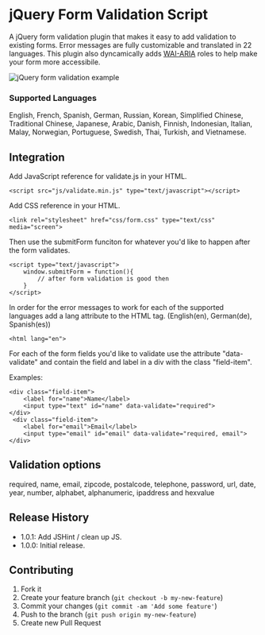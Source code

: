 jQuery Form Validation Script
======================

A jQuery form validation plugin that makes it easy to add validation to existing forms. Error messages are fully customizable and translated in 22 languages. This plugin also dyncamically adds [WAI-ARIA](http://www.w3.org/WAI/intro/aria) roles to help make your form more accessibile.

![jQuery form validation example](https://raw.github.com/evernote/jquery-form-validation/master/screenshot.png)

### Supported Languages
English, French, Spanish, German, Russian, Korean, Simplified Chinese, Traditional Chinese, Japanese, Arabic, Danish, Finnish, Indonesian, Italian, Malay, Norwegian, Portuguese, Swedish, Thai, Turkish, and Vietnamese.

## Integration
Add JavaScript reference for validate.js in your HTML.
    
    <script src="js/validate.min.js" type="text/javascript"></script>

Add CSS reference in your HTML.
    
    <link rel="stylesheet" href="css/form.css" type="text/css" media="screen">

Then use the submitForm funciton for whatever you'd like to happen after the form validates.
    
    <script type="text/javascript">
        window.submitForm = function(){
            // after form validation is good then
        }
    </script>

In order for the error messages to work for each of the supported languages add a lang attribute to the HTML tag. (English(en), German(de), Spanish(es))
    
    <html lang="en">
    
For each of the form fields you'd like to validate use the attribute "data-validate" and contain the field and label in a div with the class "field-item".

Examples:

    <div class="field-item">
        <label for="name">Name</label>
        <input type="text" id="name" data-validate="required">
    </div>
     <div class="field-item">
        <label for="email">Email</label>
        <input type="email" id="email" data-validate="required, email">
    </div>
    
## Validation options

required, name, email, zipcode, postalcode, telephone, password, url, date, year, number, alphabet, alphanumeric, ipaddress and hexvalue


## Release History
* 1.0.1: Add JSHint / clean up JS.
* 1.0.0: Initial release.

## Contributing

1. Fork it
2. Create your feature branch (`git checkout -b my-new-feature`)
3. Commit your changes (`git commit -am 'Add some feature'`)
4. Push to the branch (`git push origin my-new-feature`)
5. Create new Pull Request
